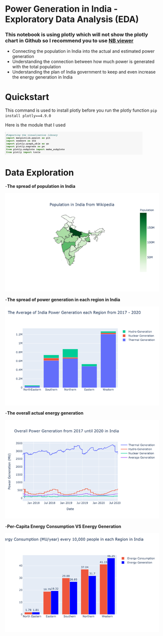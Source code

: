 # Power Generation in India - Exploratory Data Analysis (EDA)
### This notebook is using plotly which will not show the plotly chart in Github so I recommend you to use [NB viewer](http://nbviewer.jupyter.org/)
- Connecting the population in India into the actual and estimated power generation
- Understanding the connection between how much power is generated with the total population
- Understanding the plan of India government to keep and even increase the energy generation in India

# Quickstart
This command is used to install plotly before you run the plotly function
`pip install plotly==4.9.0`

Here is the module that I used

<img src="image/module.png" width="450" >

# Data Exploration
-**The spread of population in India**

<img src="image/population.png" width="550" >

-**The spread of power generation in each region in India**

<img src="image/power generation.png" width="550" >

-**The overall actual energy generation**

<img src="image/Overall Power Generation.png" width="550" >

-**Per-Capita Energy Consumption VS Energy Generation**

<img src="image/Power Generation VS Energy Consumption.png" width="550" >

